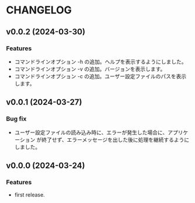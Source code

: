 # CHANGELOG

## v0.0.2 (2024-03-30)

### Features

 * コマンドラインオプション -h の追加。ヘルプを表示するようにしました。
 * コマンドラインオプション -v の追加。バージョンを表示します。 
 * コマンドラインオプション -c の追加。ユーザー設定ファイルのパスを表示します。 

## v0.0.1 (2024-03-27)

### Bug fix

 * ユーザー設定ファイルの読み込み時に、エラーが発生した場合に、アプリケーション
   が終了せず、エラーメッセージを出した後に処理を継続するようにしました。

## v0.0.0 (2024-03-24)

### Features

 * first release.


